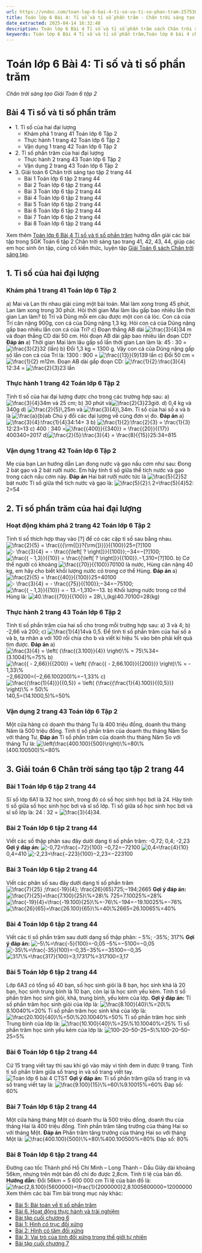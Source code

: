 ```yaml
---
url: https://vndoc.com/toan-lop-6-bai-4-ti-so-va-ti-so-phan-tram-257538
title: Toán lớp 6 Bài 4: Tỉ số và tỉ số phần trăm - Chân trời sáng tạo Giải Toán 6 tập 2 - VnDoc.com
date_extracted: 2025-04-14 16:32:48
description: Toán lớp 6 Bài 4 Tỉ số và tỉ số phần trăm sách Chân trời sáng tạo bao gồm lời giải chi tiết cho từng bài tập cho các em học sinh tham khảo luyện Giải Toán 6 CTST.
keywords: Toán lớp 6 Bài 4 Tỉ số và tỉ số phần trăm,Toán lớp 6 bài 4 chương 6 chân trời sáng tạo,toán 6,toán lớp 6,giải toán lớp 6,giải toán 6,toán lớp 6 chân trời sáng tạo,toán 6 chân trời sáng tạo,giải toán lớp 6 chân trời sáng tạo,giải toán 6 chân trời sáng tạo,Toán lớp 6 chân trời sáng tạo bài 4,Tỉ số và tỉ số phần trăm,Bài 4 Tỉ số và tỉ số phần trăm,toán lớp 6 chân trời sáng tạo bài Tỉ số và tỉ số phần trăm
---
```


# Toán lớp 6 Bài 4: Tỉ số và tỉ số phần trăm
 _Chân trời sáng tạo Giải Toán 6 tập 2_
## Bài 4 Tỉ số và tỉ số phần trăm
  * 1\. Tỉ số của hai đại lượng
    * Khám phá 1 trang 41 Toán lớp 6 Tập 2
    * Thực hành 1 trang 42 Toán lớp 6 Tập 2
    * Vận dụng 1 trang 42 Toán lớp 6 Tập 2
  * 2\. Tỉ số phần trăm của hai đại lượng
    * Thực hành 2 trang 43 Toán lớp 6 Tập 2
    * Vận dụng 2 trang 43 Toán lớp 6 Tập 2
  * 3\. Giải toán 6 Chân trời sáng tạo tập 2 trang 44
    * Bài 1 Toán lớp 6 tập 2 trang 44
    * Bài 2 Toán lớp 6 tập 2 trang 44
    * Bài 3 Toán lớp 6 tập 2 trang 44
    * Bài 4 Toán lớp 6 tập 2 trang 44
    * Bài 5 Toán lớp 6 tập 2 trang 44
    * Bài 6 Toán lớp 6 tập 2 trang 44
    * Bài 7 Toán lớp 6 tập 2 trang 44
    * Bài 8 Toán lớp 6 tập 2 trang 44

Xem thêm
[Toán lớp 6 Bài 4 Tỉ số và tỉ số phần trăm](<https://vndoc.com/toan-lop-6-bai-4-ti-so-va-ti-so-phan-tram-257538>) hướng dẫn giải các bài tập trong SGK Toán 6 tập 2 Chân trời sáng tạo trang 41, 42, 43, 44, giúp các em học sinh ôn tập, củng cố kiến thức, luyện tập [Giải Toán 6 sách Chân trời sáng tạo](<https://vndoc.com/toan-lop-6-sach-chan-troi-sang-tao>).
## 1\. Tỉ số của hai đại lượng
### Khám phá 1 trang 41 Toán lớp 6 Tập 2
a\) Mai và Lan thi nhau giải cùng một bài toán. Mai làm xong trong 45 phút, Lan làm xong trong 30 phút. Hỏi thời gian Mai làm lâu gấp bao nhiêu lần thời gian Lan làm?
b\) Trí và Dũng mỗi em câu được một con cá lóc. Con cá của Trí cân nặng 900g, con cá của Dũng nặng 1,3 kg. Hỏi con cá của Dũng nặng gấp bao nhiêu lần con cá của Trí?
c\) Đoạn thẳng AB dài ![\\frac{3}{4}](https://i.vdoc.vn/data/image/blank.png)34 m và đoạn thẳng CD dài 50 cm. Hỏi đoạn AB dài gấp bao nhiêu lần đoạn CD?
**Đáp án**
a\) Thời gian Mai làm lâu gấp số lần thời gian Lan làm là: 45 : 30 = ![\\frac{3}{2}](https://i.vdoc.vn/data/image/blank.png)32 \(lần\)
b\) Đổi 1,3 kg = 1300 g. Vậy con cá của Dũng nặng gấp số lần con cá của Trí là:
1300 : 900 = ![\\frac{{13}}{9}](https://i.vdoc.vn/data/image/blank.png)139 lần
c\) Đổi 50 cm = ![\\frac{1}{2} m](https://i.vdoc.vn/data/image/blank.png)12m. Đoạn AB dài gấp đoạn CD: ![\\frac{1}{2}:\\frac{3}{4}](https://i.vdoc.vn/data/image/blank.png)12:34 = ![\\frac{2}{3}](https://i.vdoc.vn/data/image/blank.png)23 lần
### Thực hành 1 trang 42 Toán lớp 6 Tập 2
Tính tỉ số của hai đại lượng được cho trong các trường hợp sau:
a\)![\\frac{3}{4}](https://i.vdoc.vn/data/image/blank.png)34m và 25 cm;
b\) 30 phút và![\\frac{2}{3}](https://i.vdoc.vn/data/image/blank.png)23giờ.
d\) 0,4 kg và 340g
d\) ![\\frac{2}{5}\\,](https://i.vdoc.vn/data/image/blank.png)25m và ![\\frac{3}{4}\\,](https://i.vdoc.vn/data/image/blank.png)34m.
Tỉ số của hai số a và b là ![\\frac{a}{b}](https://i.vdoc.vn/data/image/blank.png)ab
Chú ý đổi các đại lượng về cùng đơn vị đo.
**Đáp án**
a\)![\\frac{3}{4}:\\frac{1}{4}](https://i.vdoc.vn/data/image/blank.png)34:14= 3
b\) ![\\frac{1}{2}:\\frac{2}{3} = \\frac{1}{3}](https://i.vdoc.vn/data/image/blank.png)12:23=13
c\) 400 : 340 =![\\frac{{400}}{{340}} = \\frac{{20}}{{17}}](https://i.vdoc.vn/data/image/blank.png)400340=2017
d\)![\\frac{2}{5}:\\frac{3}{4} = \\frac{8}{{15}}](https://i.vdoc.vn/data/image/blank.png)25:34=815
### Vận dụng 1 trang 42 Toán lớp 6 Tập 2
Mẹ của bạn Lan hướng dẫn Lan đong nước và gạo nấu cơm như sau: Đong 2 bát gạo và 2 bát rưỡi nước. Em hãy tính tỉ số giữa thể tích nước và gạo trong cách nấu cơm này.
**Đáp án**
Hai bát rưỡi nước tức là ![\\frac{5}{2}](https://i.vdoc.vn/data/image/blank.png)52 bát nước
Tỉ số giữa thể tích nước và gạo là:
![\\frac{5}{2}:\\ 2=\\frac{5}{4}](https://i.vdoc.vn/data/image/blank.png)52: 2=54
## 2\. Tỉ số phần trăm của hai đại lượng
### Hoạt động khám phá 2 trang 42 Toán lớp 6 Tập 2
Tính tỉ số thích hợp thay vào \[?\] để có các cặp tỉ số sau bằng nhau.
![\\frac{2}{5} = \\frac{{{\\rm{\[}}?{\\rm{\]}}}}{{100}}](https://i.vdoc.vn/data/image/blank.png)25=\[?\]100
![- \\frac{3}{4} = - \\frac{{\\left\[ ? \\right\]}}{{100}};](https://i.vdoc.vn/data/image/blank.png)−34=−\[?\]100;
![\\frac{{ - 1,3}}{{10}} = \\frac{{\\left\[ ? \\right\]}}{{100}}.](https://i.vdoc.vn/data/image/blank.png)−1,310=\[?\]100.
b\) Cơ thể người có khoảng ![\\frac{{70}}{{100}}](https://i.vdoc.vn/data/image/blank.png)70100 là nước, Hùng cân nặng 40 kg, em hãy cho biết khối lượng nước có trong cơ thể Hùng.
**Đáp án**
a\)
![\\frac{2}{5} = \\frac{{40}}{{100}}](https://i.vdoc.vn/data/image/blank.png)25=40100
![- \\frac{3}{4} = - \\frac{{75}}{{100}};](https://i.vdoc.vn/data/image/blank.png)−34=−75100;
![\\frac{{ - 1,3}}{{10}} = - 13.](https://i.vdoc.vn/data/image/blank.png)−1,310=−13.
b\) Khối lượng nước trong cơ thể Hùng là:
![40.\\frac{{70}}{{100}} = 28\\,\\,\(kg\)](https://i.vdoc.vn/data/image/blank.png)40.70100=28\(kg\)
### Thực hành 2 trang 43 Toán lớp 6 Tập 2
Tính tỉ số phần trăm của hai số cho trong mỗi trường hợp sau:
a\) 3 và 4;
b\) -2,66 và 200;
c\) ![\\frac{1}{4}](https://i.vdoc.vn/data/image/blank.png)14và 0,5.
Để tỉnh tỉ số phần trăm của hai số a và b, ta nhân a với 100 rồi chia cho b và viết kí hiệu % vào bên phải kết quả tìm được.
**Đáp án**
a\)![\\frac{3}{4} = \\left\( {\\frac{{3.100}}{4}} \\right\)\\% = 75\\%](https://i.vdoc.vn/data/image/blank.png)34=\(3.1004\)%=75%
b\) ![\\frac{{ - 2,66}}{{200}} = \\left\( {\\frac{{ - 2,66.100}}{{200}}} \\right\)\\% = - 1,33\\%](https://i.vdoc.vn/data/image/blank.png)−2,66200=\(−2,66.100200\)%=−1,33%
c\) ![\\frac{{\\frac{1}{4}}}{{0,5}} = \\left\( {\\frac{{\\frac{1}{4}.100}}{{0,5}}} \\right\)\\% = 50\\%](https://i.vdoc.vn/data/image/blank.png)140,5=\(14.1000,5\)%=50%
### Vận dụng 2 trang 43 Toán lớp 6 Tập 2
Một cửa hàng có doanh thu tháng Tư là 400 triệu đồng, doanh thu tháng Năm là 500 triệu đồng. Tính tỉ số phần trăm của doanh thu tháng Năm So với tháng Tư.
**Đáp án**
Tỉ số phần trăm của doanh thu tháng Năm So với tháng Tư là:
![\\left\(\\frac{400.100}{500}\\right\)\\%=80\\%](https://i.vdoc.vn/data/image/blank.png)\(400.100500\)%=80%
## 3\. Giải toán 6 Chân trời sáng tạo tập 2 trang 44
### Bài 1 Toán lớp 6 tập 2 trang 44
Sĩ số lớp 6A1 là 32 học sinh, trong đó có số học sinh học bơi là 24. Hãy tính tỉ số giữa số học sinh học bơi và sĩ số lớp.
Tỉ số giữa số học sinh học bơi và sĩ số lớp là: 24 : 32 = ![\\frac{3}{4}](https://i.vdoc.vn/data/image/blank.png)34.
### Bài 2 Toán lớp 6 tập 2 trang 44
Viết các số thập phân sau đây dưới dạng tỉ số phần trăm:
-0,72; 0,4; -2,23
**Gợi ý đáp án:**
![-0,72=\\frac{−72}{100}](https://i.vdoc.vn/data/image/blank.png) −0,72=−72100
![0,4=\\frac{4}{10}](https://i.vdoc.vn/data/image/blank.png)0,4=410
![-2,23=\\frac{−223}{100}](https://i.vdoc.vn/data/image/blank.png)−2,23=−223100
### Bài 3 Toán lớp 6 tập 2 trang 44
Viết các phân số sau đây dưới dạng tỉ số phần trăm
![\\frac{7}{25} ;\\frac{-19}{4}; \\frac{26}{65}](https://i.vdoc.vn/data/image/blank.png)725;−194;2665
**Gợi ý đáp án:**
![\\frac{7}{25}=\\frac{7.100}{25}\\%=28\\%](https://i.vdoc.vn/data/image/blank.png) 725=7.10025%=28%
![\\frac{-19}{4}=\\frac{-19.100}{25}\\%=-76\\%](https://i.vdoc.vn/data/image/blank.png)−194=−19.10025%=−76%
![\\frac{26}{65}=\\frac{26.100}{65}\\%=40\\%](https://i.vdoc.vn/data/image/blank.png)2665=26.10065%=40%
### Bài 4 Toán lớp 6 tập 2 trang 44
Viết các tỉ số phần trăm sau dưới dạng số thập phân:
– 5%; -35%; 317%
**Gợi ý đáp án:**
![–5\\%=\\frac{-5}{100}=-0,05](https://i.vdoc.vn/data/image/blank.png) –5%=−5100=−0,05
![-35\\%=\\frac{-35}{100}=-0,35](https://i.vdoc.vn/data/image/blank.png)−35%=−35100=−0,35
![317\\%=\\frac{317}{100}=3,17](https://i.vdoc.vn/data/image/blank.png)317%=317100=3,17
### Bài 5 Toán lớp 6 tập 2 trang 44
Lớp 6A3 có tổng số 40 bạn, số học sinh giỏi là 8 bạn, học sinh khá là 20 bạn, học sinh trung bình là 10 bạn, còn lại là học sinh yếu kém. Tính tỉ số phần trăm học sinh giỏi, khá, trung bình, yếu kém của lớp.
**Gợi ý đáp án:**
Tỉ số phần trăm học sinh giỏi của lớp là: ![\\frac{8.100}{40}\\%=20\\%](https://i.vdoc.vn/data/image/blank.png)8.10040%=20%
Tỉ số phần trăm học sinh khá của lớp là: ![\\frac{20.100}{40}\\%=50\\%](https://i.vdoc.vn/data/image/blank.png)20.10040%=50%
Tỉ số phần trăm học sinh Trung bình của lớp là: ![\\frac{10.100}{40}\\%=25\\%](https://i.vdoc.vn/data/image/blank.png)10.10040%=25%
Tỉ số phần trăm học sinh yếu kém của lớp là: ![100–20–50–25=5\\%](https://i.vdoc.vn/data/image/blank.png)100–20–50–25=5%
### Bài 6 Toán lớp 6 tập 2 trang 44
Cứ 15 trang viết tay thì sau khi gõ vào máy vi tính đem in được 9 trang. Tính tỉ số phần trăm giữa số trang in và số trang viết tay.
![Toán lớp 6 bài 4 CTST](https://i.vdoc.vn/data/image/2022/02/27/Toan-6-bai-4-2.jpg)
**Gợi ý đáp án:**
Tỉ số phần trăm giữa số trang in và số trang viết tay là:
![\\frac{9.100}{15}\\%=60\\%](https://i.vdoc.vn/data/image/blank.png)9.10015%=60%
Đáp số: 60%
### Bài 7 Toán lớp 6 tập 2 trang 44
Một cửa hàng tháng Một có doanh thu là 500 triệu đồng, doanh thu của tháng Hai là 400 triệu đồng. Tính phần trăm tăng trưởng của tháng Hai so với tháng Một.
**Đáp án**
Phần trăm tăng trưởng của tháng Hai so với tháng Một là:
![\\frac{400.100}{500}\\%=80\\%](https://i.vdoc.vn/data/image/blank.png)400.100500%=80%
Đáp số: 80%
### Bài 8 Toán lớp 6 tập 2 trang 44
Đường cao tốc Thành phố Hồ Chí Minh – Long Thành – Dầu Giây dài khoảng 56km, nhưng trên một bản đồ chỉ đo được 2,8cm. Tính tỉ lệ của bản đồ.
**Hướng dẫn:**
Đổi 56km = 5 600 000 cm
Tỉ lệ của bản đồ là:
![\\frac{2,8.100}{5600000}=\\frac{1}{2000000}](https://i.vdoc.vn/data/image/blank.png)2,8.1005600000=12000000
Xem thêm các bài Tìm bài trong mục này khác:
  * [Bài 5: Bài toán về tỉ số phần trăm](</toan-lop-6-bai-5-bai-toan-ve-ti-so-phan-tram-257540>)
  * [Bài 6. Hoạt động thực hành và trải nghiệm](</toan-lop-6-bai-6-hoat-dong-thuc-hanh-va-trai-nghiem-257554>)
  * [Bài tập cuối chương 6](</toan-lop-6-trang-50-bai-tap-cuoi-chuong-6-257556>)
  * [Bài 1: Hình có trục đối xứng](</toan-lop-6-bai-1-hinh-co-truc-doi-xung-248773>)
  * [Bài 2: Hình có tâm đối xứng](</toan-lop-6-bai-2-hinh-co-tam-doi-xung-248774>)
  * [Bài 3: Vai trò của tính đối xứng trong thế giới tự nhiên](</toan-lop-6-bai-3-vai-tro-cua-tinh-doi-xung-trong-the-gioi-tu-nhien-248775>)
  * [Bài tập cuối chương 7](</toan-lop-6-bai-tap-cuoi-chuong-7-chan-troi-sang-tao-271828>)

